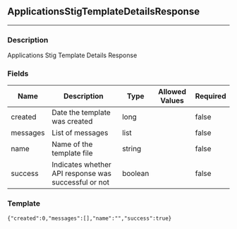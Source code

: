 ## ApplicationsStigTemplateDetailsResponse
---
### Description
Applications Stig Template Details Response
### Fields
| Name | Description | Type | Allowed Values | Required |
| ---- | ----------- | ---- | -------------- | -------- |
| created | Date the template was created | long |  | false |
| messages | List of messages | list |  | false |
| name | Name of the template file | string |  | false |
| success | Indicates whether API response was successful or not | boolean |  | false |
### Template
```
{"created":0,"messages":[],"name":"","success":true}
```
